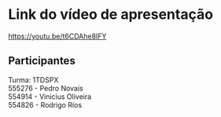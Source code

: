 # Link do vídeo de apresentação

https://youtu.be/t6CDAhe8IFY

## Participantes

Turma: 1TDSPX  
555276 - Pedro Novais  
554914 - Vinicius Oliveira  
554826 - Rodrigo Ríos
